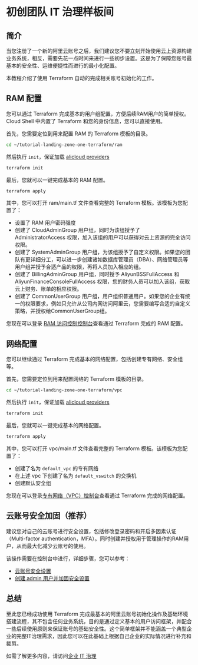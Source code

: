# 初创团队 IT 治理样板间

## 简介

当您注册了一个新的阿里云账号之后，我们建议您不要立刻开始使用云上资源构建业务系统，相反，需要先花一点时间来进行一些初步设置。这是为了保障您账号最基本的安全性、运维便捷性而进行的最小化配置。

本教程介绍了使用 Terraform 自动的完成相关账号初始化的工作。

<tutorial-nav></tutorial-nav> 

## RAM 配置

您可以通过 Terraform 完成基本的用户组配置，方便后续RAM用户的简单授权。Cloud Shell 中内置了 Terraform 和您的身份信息，您可以直接使用。

首先，您需要定位到用来配置 RAM 的 Terraform 模板的目录。

```bash
cd ~/tutorial-landing-zone-one-terraform/ram
```

然后执行 `init`，保证加载 [alicloud providers](https://www.terraform.io/docs/providers/alicloud/index.html)

```bash
terraform init
```

最后，您就可以一键完成基本的 RAM 配置。

```bash
terraform apply
```

其中，您可以打开 <tutorial-editor-open-file filePath="tutorial-landing-zone-one-terraform/ram/main.tf">ram/main.tf 文件</tutorial-editor-open-file>查看完整的 Terraform 模板。该模板为您配置了：

- 设置了 RAM 用户密码强度
- 创建了 CloudAdminGroup 用户组，同时为该组授予了 AdministratorAccess 权限，加入该组的用户可以获得对云上资源的完全访问权限。
- 创建了 SystemAdminGroup 用户组，为该组授予了自定义权限。如果您的团队有更详细分工，可以进一步创建诸如数据库管理员（DBA）、网络管理员等用户组并授予合适产品的权限，再将人员加入相应的组。
- 创建了 BillingAdminGroup 用户组，同时授予 AliyunBSSFullAccess 和 AliyunFinanceConsoleFullAccess 权限，您的财务人员可以加入该组，获取云上财务、账单的相应权限。
- 创建了 CommonUserGroup 用户组，用户组织普通用户。如果您的企业有统一的权限要求，例如只允许从公司内网访问阿里云，您需要编写合适的自定义策略，并授权给CommonUserGroup组。

您现在可以登录 [RAM 访问控制控制台](https://ram.console.aliyun.com/overview)查看通过 Terraform 完成的 RAM 配置。

## 网络配置

您可以继续通过 Terraform 完成基本的网络配置，包括创建专有网络、安全组等。

首先，您需要定位到用来配置网络的 Terraform 模板的目录。

```bash
cd ~/tutorial-landing-zone-one-terraform/vpc
```

然后执行 `init`，保证加载 [alicloud providers](https://www.terraform.io/docs/providers/alicloud/index.html)

```bash
terraform init
```

最后，您就可以一键完成基本的网络配置。

```bash
terraform apply
```

其中，您可以打开 <tutorial-editor-open-file filePath="tutorial-landing-zone-one-terraform/vpc/main.tf">vpc/main.tf 文件</tutorial-editor-open-file>查看完整的 Terraform 模板。该模板为您配置了：

- 创建了名为 `default_vpc` 的专有网络
- 在上述 vpc 下创建了名为 `default_vswitch` 的交换机
- 创建默认安全组

您现在可以登录[专有网络（VPC）控制台](https://vpcnext.console.aliyun.com/)查看通过 Terraform 完成的网络配置。

## 云账号安全加固（推荐）

建议您对自己的云账号进行安全设置，包括修改登录密码和开启多因素认证（Multi-factor authentication，MFA）。同时创建并授权用于管理操作的RAM用户，从而最大化减少云账号的使用。

该操作需要在控制台中进行，详细步骤，您可以参考：

- [云账号安全设置](https://help.aliyun.com/document_detail/170395.html)
- [创建 admin 用户并加固安全设置](https://help.aliyun.com/document_detail/170396.html)

## 总结

至此您已经成功使用 Terraform 完成最基本的阿里云账号初始化操作及基础环境搭建流程，其不包含任何业务系统，目的是通过定义基本的用户访问框架，并配合一些后续使用原则来保证账号的基础安全性。这个简单框架并不能涵盖一个典型企业的完整IT治理需求，因此您可以在此基础上根据自己企业的实际情况进行补充和裁剪。

如需了解更多内容，请访问[企业 IT 治理](https://help.aliyun.com/document_detail/172542.html)